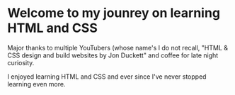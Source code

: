 # Welcome to my jounrey on learning HTML and CSS

Major thanks to multiple YouTubers (whose name's I do not recall, "HTML & CSS design and build websites by Jon Duckett" and coffee for late night curiosity. 

I enjoyed learning HTML and CSS and ever since I've never stopped learning even more. 
